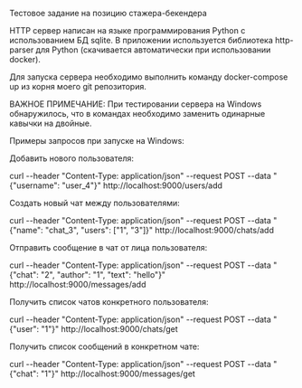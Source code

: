 Тестовое задание на позицию стажера-бекендера

HTTP сервер написан на языке программирования Python с использованием БД sqlite.
В приложении используется библиотека http-parser для Python (скачивается автоматически при использовании docker).

Для запуска сервера необходимо выполнить команду docker-compose up из корня моего git репозитория.


ВАЖНОЕ ПРИМЕЧАНИЕ:
При тестировании сервера на Windows обнаружилось, что в командах необходимо заменить одинарные кавычки на двойные.

Примеры запросов при запуске на Windows:

Добавить нового пользователя:

curl --header "Content-Type: application/json"  --request POST  --data "{\"username\": \"user_4\"}" http://localhost:9000/users/add

Создать новый чат между пользователями:

curl --header "Content-Type: application/json" --request POST --data "{\"name\": \"chat_3\", \"users\": [\"1\", \"3\"]}" http://localhost:9000/chats/add

Отправить сообщение в чат от лица пользователя:

curl --header "Content-Type: application/json" --request POST --data "{\"chat\": \"2\", \"author\": \"1\", \"text\": \"hello\"}" http://localhost:9000/messages/add

Получить список чатов конкретного пользователя:

curl --header "Content-Type: application/json" --request POST --data "{\"user\": \"1\"}" http://localhost:9000/chats/get

Получить список сообщений в конкретном чате:

curl --header "Content-Type: application/json" --request POST --data "{\"chat\": \"1\"}" http://localhost:9000/messages/get